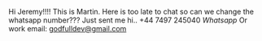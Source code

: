Hi Jeremy!!!! This is Martin. Here is too late to chat so can we change the whatsapp number??? Just sent me hi..
+44 7497 245040 *Whatsapp*
Or work email: godfulldev@gmail.com
